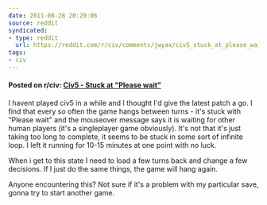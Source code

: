```yaml
---
date: 2011-08-28 20:29:06
source: reddit
syndicated:
- type: reddit
  url: https://reddit.com/r/civ/comments/jwyax/civ5_stuck_at_please_wait/
tags:
- civ
---
```


#### Posted on r/civ: [Civ5 - Stuck at "Please wait"](https://reddit.com/r/civ/comments/jwyax/civ5_stuck_at_please_wait/)

I havent played civ5 in a while and I thought I'd give the latest patch a go. I find that every so often the game hangs between turns - it's stuck with "Please wait" and the mouseover message says it is waiting for other human players (it's a singleplayer game obviously). It's not that it's just taking too long to complete, it seems to be stuck in some sort of infinite loop. I left it running for 10-15 minutes at one point with no luck.

When i get to this state I need to load a few turns back and change a few decisions. If I just do the same things, the game will hang again.

Anyone encountering this? Not sure if it's a problem with my particular save, gonna try to start another game.